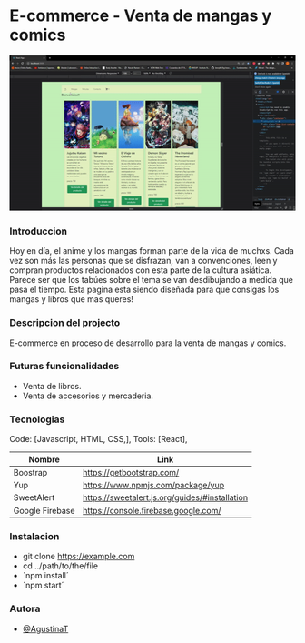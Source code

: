 # E-commerce - Venta de mangas y comics

![Funcionamiento general de la página](https://github.com/AgustinaT/Project-class2/blob/master/public/react-app.gif)

### Introduccion ###
Hoy en día, el anime y los mangas forman parte de la vida de muchxs. Cada vez son más las personas que se disfrazan, van a convenciones, leen y compran productos relacionados con esta parte de la cultura asiática. Parece ser que los tabúes sobre el tema se van desdibujando a medida que pasa el tiempo. Esta pagina esta siendo diseñada para que consigas los mangas y libros que mas queres!


### Descripcion del projecto ####
E-commerce en proceso de desarrollo para la venta de mangas y comics.


### Futuras funcionalidades ###
 - Venta de libros.
 - Venta de accesorios y mercaderia.
 

 ### Tecnologias ###
Code: [Javascript, HTML, CSS,],
Tools: [React],

| Nombre            | Link                                            |
| -----------       | -----------                                     |
| Boostrap          | https://getbootstrap.com/                       |
| Yup               | https://www.npmjs.com/package/yup               |
| SweetAlert        | https://sweetalert.js.org/guides/#installation  |
| Google Firebase   | https://console.firebase.google.com/            |


### Instalacion ###
 - git clone https://example.com
 - cd ../path/to/the/file
 - ´npm install´
 - ´npm start´
 
 
 ### Autora ###

 - [@AgustinaT](https://www.linkedin.com/in/tornari-maria-agustina-731104237/)
